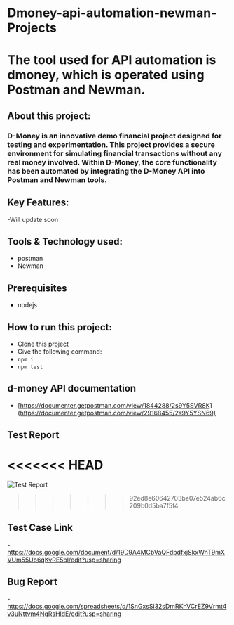 # Dmoney-api-automation-newman-Projects
# The tool used for API automation is dmoney, which is operated using Postman and Newman.

## About this project:
### D-Money is an innovative demo financial project designed for testing and experimentation. This project provides a secure environment for simulating financial transactions without any real money involved. Within D-Money, the core functionality has been automated by integrating the D-Money API into Postman and Newman tools.

## Key Features:
-Will update soon

## Tools & Technology used:
- postman
- Newman

## Prerequisites
- nodejs
  
## How to run this project:
- Clone this project
- Give the following command:
- ``` npm i ```
- ``` npm test ```

## d-money API documentation
- [https://documenter.getpostman.com/view/1844288/2s9Y5SVR8K](https://documenter.getpostman.com/view/29168455/2s9Y5YSN69)

## Test Report
<<<<<<< HEAD
=======
![Test Report](https://github.com/anika-tahsin4152/Dmoney-api-automation-newman-Projects/assets/73738319/249019e3-d108-4e43-a462-7da367c531cc)
>>>>>>> 92ed8e60642703be07e524ab6c209b0d5ba7f5f4

## Test Case Link
-https://docs.google.com/document/d/19D9A4MCbVaQFdpdfxjSkxWnT9mXVUm55Ub6qKvRE5bI/edit?usp=sharing

## Bug Report 
-https://docs.google.com/spreadsheets/d/1SnGxsSi32sDmRKhVCrEZ9Vrmt4v3uNttvm4NqRsHldE/edit?usp=sharing
